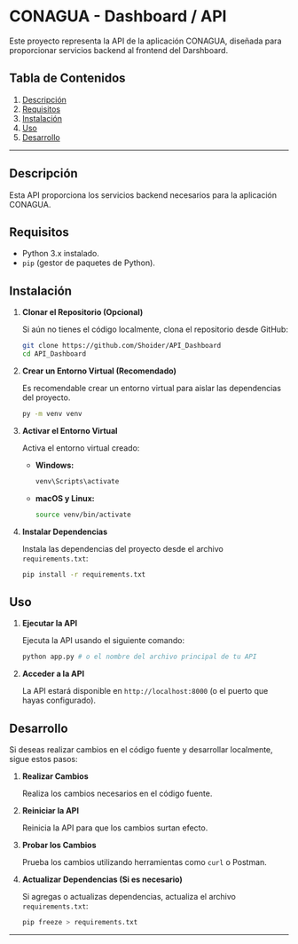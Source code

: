 # CONAGUA - Dashboard / API

Este proyecto representa la API de la aplicación CONAGUA, diseñada para proporcionar servicios backend al frontend del Darshboard.

## Tabla de Contenidos

1.  [Descripción](#descripcion)
2.  [Requisitos](#requisitos)
3.  [Instalación](#instalacion)
4.  [Uso](#uso)
5.  [Desarrollo](#desarrollo)

---

## Descripción

Esta API proporciona los servicios backend necesarios para la aplicación CONAGUA. 

## Requisitos

* Python 3.x instalado.
* `pip` (gestor de paquetes de Python).

## Instalación

1.  **Clonar el Repositorio (Opcional)**

    Si aún no tienes el código localmente, clona el repositorio desde GitHub:

    ```bash
    git clone https://github.com/Shoider/API_Dashboard
    cd API_Dashboard
    ```

2.  **Crear un Entorno Virtual (Recomendado)**

    Es recomendable crear un entorno virtual para aislar las dependencias del proyecto.

    ```bash
    py -m venv venv
    ```

3.  **Activar el Entorno Virtual**

    Activa el entorno virtual creado:

    * **Windows:**

        ```bash
        venv\Scripts\activate
        ```

    * **macOS y Linux:**

        ```bash
        source venv/bin/activate
        ```

4.  **Instalar Dependencias**

    Instala las dependencias del proyecto desde el archivo `requirements.txt`:

    ```bash
    pip install -r requirements.txt
    ```

## Uso

1.  **Ejecutar la API**

    Ejecuta la API usando el siguiente comando:

    ```bash
    python app.py # o el nombre del archivo principal de tu API
    ```

2.  **Acceder a la API**

    La API estará disponible en `http://localhost:8000` (o el puerto que hayas configurado).

## Desarrollo

Si deseas realizar cambios en el código fuente y desarrollar localmente, sigue estos pasos:

1.  **Realizar Cambios**

    Realiza los cambios necesarios en el código fuente.

2.  **Reiniciar la API**

    Reinicia la API para que los cambios surtan efecto.

3.  **Probar los Cambios**

    Prueba los cambios utilizando herramientas como `curl` o Postman.

4.  **Actualizar Dependencias (Si es necesario)**

    Si agregas o actualizas dependencias, actualiza el archivo `requirements.txt`:

    ```bash
    pip freeze > requirements.txt
    ```

---